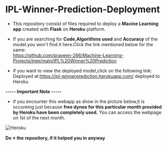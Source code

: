 # IPL-Winner-Prediction-Deployment
 
* This repository consist of files required to deploy a **Macine Learning app** created with **Flask** on **Heroku** platform.  

* If you are searching for **Code,Algorithms used** and **Accuracy** of the model.you won't find it here.Click the link mentioned below for the same:   
https://github.com/praveen-266/Machine-Learning-Projects/tree/main/IPL%20Winner%20Prediction

* if you want to view the deployed model,click on the following link:      
     Deployed at:https://ipl-winnerprediction.herokuapp.com/ deployed to Heroku     
     
**----- Important Note -----**
* if you encounter this webapp as show in the picture below,it is occureing just because **free dynos for this particular month provided by Heroku have been completely used.** You can access the webpage on 1st of the next month.               

![Heroku](https://user-images.githubusercontent.com/71770999/179210909-4abd2c62-6185-4749-a260-387d80647bc7.png)


**Do ⭐ the repository, if it helped you in anyway**
